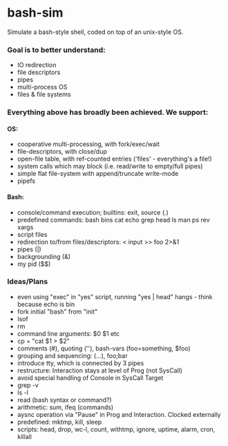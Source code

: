 # bash-sim

Simulate a bash-style shell, coded on top of an unix-style OS.

### Goal is to better understand:

- IO redirection
- file descriptors
- pipes
- multi-process OS
- files & file systems


### Everything above has broadly been achieved. We support:

#### OS:
- cooperative multi-processing, with fork/exec/wait
- file-descriptors, with close/dup
- open-file table, with ref-counted entries ('files' - everything's a file!)
- system calls which may block (i.e. read/write to empty/full pipes)
- simple flat file-system with append/truncate write-mode
- pipefs

#### Bash:
- console/command execution; builtins: exit, source (.)
- predefined commands: bash bins cat echo grep head ls man ps rev xargs
- script files
- redirection to/from files/descriptors: < input >> foo 2>&1
- pipes (|)
- backgrounding (&)
- my pid ($$)


### Ideas/Plans
- even using "exec" in "yes" script, running "yes | head" hangs - think because echo is bin
- fork initial "bash" from "init"
- lsof
- rm
- command line arguments: $0 $1 etc
- cp = "cat $1 > $2"
- comments (#), quoting (''), bash-vars (foo=something, $foo)
- grouping and sequencing: (...), foo;bar
- introduce tty, which is connected by 3 pipes
- restructure: Interaction stays at level of Prog (not SysCall)
- avoid special handling of Console in SysCall Target
- grep -v
- ls -l
- read (bash syntax or command?)
- arithmetic: sum, ifeq (commands)
- aysnc operation via "Pause" in Prog and Interaction. Clocked externally
- predefined: mktmp, kill, sleep
- scripts: head, drop, wc-l, count, withtmp, ignore, uptime, alarm, cron, killall

